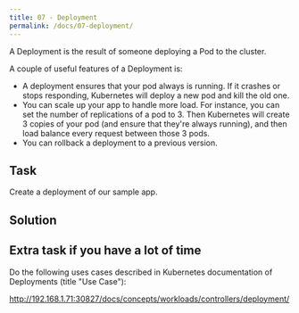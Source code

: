 ```yaml
---
title: 07 - Deployment
permalink: /docs/07-deployment/
---
```


A Deployment is the result of someone deploying a Pod to the cluster. 

A couple of useful features of a Deployment is:
* A deployment ensures that your pod always is running. If it crashes or stops responding, Kubernetes will
deploy a new pod and kill the old one.
* You can scale up your app to handle more load. For instance, you can set the number of replications of a pod
to 3. Then Kubernetes will create 3 copies of your pod (and ensure that they're always running), and then load
balance every request between those 3 pods.
* You can rollback a deployment to a previous version.

## Task

Create a deployment of our sample app.

## Solution

## Extra task if you have a lot of time

Do the following uses cases described in Kubernetes documentation of Deployments (title "Use Case"):

http://192.168.1.71:30827/docs/concepts/workloads/controllers/deployment/
